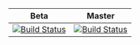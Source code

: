 

 Beta   |      Master      |
|:----------:|:-------------:|
| [![Build Status](https://travis-ci.org/jungleBadger/mazza-campaign.svg?branch=beta)](https://travis-ci.org/jungleBadger/mazza-campaign) |  [![Build Status](https://travis-ci.org/jungleBadger/mazza-campaign.svg?branch=master)](https://travis-ci.org/jungleBadger/mazza-campaign) |




